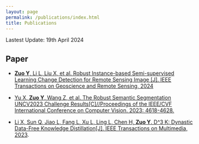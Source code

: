 ```yaml
---
layout: page
permalink: /publications/index.html
title: Publications
---
```


<!-- Lastest Update: 15th Sep 2023&nbsp;  [中文版本 (Chinese Version)](../file/publications-zh/) -->
Lastest Update: 19th April 2024

## Paper
- [**Zuo Y**, Li L, Liu X, et al. Robust Instance-based Semi-supervised Learning Change Detection for Remote Sensing Image [J]. IEEE Transactions on Geoscience and Remote Sensing, 2024](https://ieeexplore.ieee.org/abstract/document/10475371)

- [Yu X, **Zuo Y**, Wang Z, et al. The Robust Semantic Segmentation UNCV2023 Challenge Results[C]//Proceedings of the IEEE/CVF International Conference on Computer Vision. 2023: 4618-4628.](https://openaccess.thecvf.com/content/ICCV2023W/UnCV/papers/Yu_The_Robust_Semantic_Segmentation_UNCV2023_Challenge_Results_ICCVW_2023_paper.pdf)

- [Li X, Sun Q, Jiao L, Fang L, Xu L, Ling L, Chen H, **Zuo Y**. D^3 K: Dynastic Data-Free Knowledge Distillation[J]. IEEE Transactions on Multimedia, 2023](https://ieeexplore.ieee.org/document/10015053).
